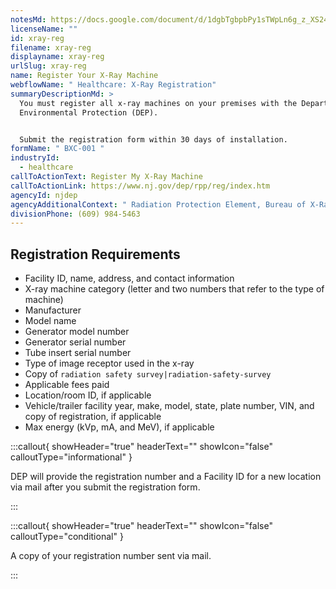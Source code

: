 ```yaml
---
notesMd: https://docs.google.com/document/d/1dgbTgbpbPy1sTWpLn6g_z_XS24hJPcnBgrNXaDDFcCQ/edit?tab=t.0
licenseName: ""
id: xray-reg
filename: xray-reg
displayname: xray-reg
urlSlug: xray-reg
name: Register Your X-Ray Machine
webflowName: " Healthcare: X-Ray Registration"
summaryDescriptionMd: >
  You must register all x-ray machines on your premises with the Department of
  Environmental Protection (DEP).


  Submit the registration form within 30 days of installation.
formName: " BXC-001 "
industryId:
  - healthcare
callToActionText: Register My X-Ray Machine
callToActionLink: https://www.nj.gov/dep/rpp/reg/index.htm
agencyId: njdep
agencyAdditionalContext: " Radiation Protection Element, Bureau of X-Ray Compliance"
divisionPhone: (609) 984-5463
---
```

## Registration Requirements

* Facility ID, name, address, and contact information
* X-ray machine category (letter and two numbers that refer to the type of machine)
* Manufacturer
* Model name
* Generator model number
* Generator serial number
* Tube insert serial number
* Type of image receptor used in the x-ray
* Copy of `radiation safety survey|radiation-safety-survey` 
* Applicable fees paid
* Location/room ID, if applicable
* Vehicle/trailer facility year, make, model, state, plate number, VIN, and copy of registration, if applicable
* Max energy (kVp, mA, and MeV), if applicable

:::callout{ showHeader="true" headerText="" showIcon="false" calloutType="informational" }


DEP will provide the registration number and a Facility ID for a new location via mail after you submit the registration form.

:::

:::callout{ showHeader="true" headerText="" showIcon="false" calloutType="conditional" }

A copy of your registration number sent via mail.

:::